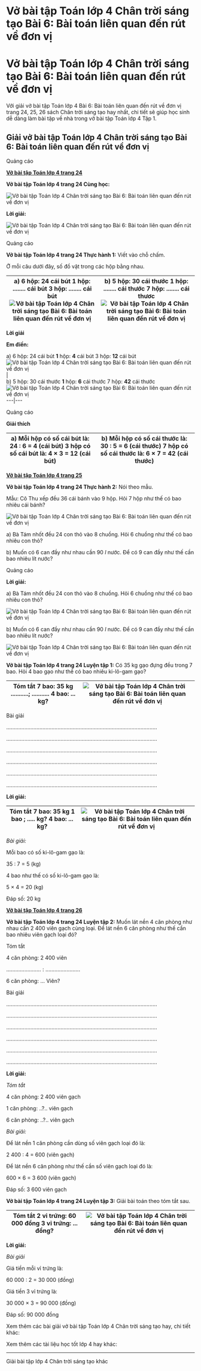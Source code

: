# Vở bài tập Toán lớp 4 Chân trời sáng tạo Bài 6: Bài toán liên quan đến rút về đơn vị

# Vở bài tập Toán lớp 4 Chân trời sáng tạo Bài 6: Bài toán liên quan đến rút về đơn vị

Với giải vở bài tập Toán lớp 4 Bài 6: Bài toán liên quan đến rút về đơn vị trang 24, 25, 26 sách Chân trời sáng tạo hay nhất, chi tiết sẽ giúp học sinh dễ dàng làm bài tập về nhà trong vở bài tập Toán lớp 4 Tập 1.

## Giải vở bài tập Toán lớp 4 Chân trời sáng tạo Bài 6: Bài toán liên quan đến rút về đơn vị

Quảng cáo

[**Vở bài tập Toán lớp 4 trang 24**](https://vietjack.com/vbt-toan-4-ct/vbt-toan-lop-4-trang-24-chan-troi.jsp)

**Vở bài tập Toán lớp 4 trang 24 Cùng học:**

![Vở bài tập Toán lớp 4 Chân trời sáng tạo Bài 6: Bài toán liên quan đến rút về đơn vị](https://vietjack.com/vbt-toan-4-ct/images/bai-6-bai-toan-lien-quan-den-rut-ve-don-vi.PNG)

**Lời giải:**

![Vở bài tập Toán lớp 4 Chân trời sáng tạo Bài 6: Bài toán liên quan đến rút về đơn vị](https://vietjack.com/vbt-toan-4-ct/images/bai-6-bai-toan-lien-quan-den-rut-ve-don-vi-1.PNG)

Quảng cáo

**Vở bài tập Toán lớp 4 trang 24 Thực hành 1:** Viết vào chỗ chấm.

Ở mỗi câu dưới đây, số đồ vật trong các hộp bằng nhau.

a) 6 hộp: 24 cái bút **1** hộp: ........ cái bút 3 hộp: ........ cái bút ![Vở bài tập Toán lớp 4 Chân trời sáng tạo Bài 6: Bài toán liên quan đến rút về đơn vị](https://vietjack.com/vbt-toan-4-ct/images/bai-6-bai-toan-lien-quan-den-rut-ve-don-vi-2.PNG) |  b) 5 hộp: 30 cái thước **1** hộp: ........ cái thước 7 hộp: ........ cái thươc ![Vở bài tập Toán lớp 4 Chân trời sáng tạo Bài 6: Bài toán liên quan đến rút về đơn vị](https://vietjack.com/vbt-toan-4-ct/images/bai-6-bai-toan-lien-quan-den-rut-ve-don-vi-3.PNG)  
---|---  
  
**Lời giải**

**Em điền:**

a) 6 hộp: 24 cái bút **1** hộp: **4** cái bút 3 hộp: **12** cái bút ![Vở bài tập Toán lớp 4 Chân trời sáng tạo Bài 6: Bài toán liên quan đến rút về đơn vị](https://vietjack.com/vbt-toan-4-ct/images/bai-6-bai-toan-lien-quan-den-rut-ve-don-vi-4.PNG) |   
b) 5 hộp: 30 cái thước **1** hộp: **6** cái thước 7 hộp: **42** cái thước ![Vở bài tập Toán lớp 4 Chân trời sáng tạo Bài 6: Bài toán liên quan đến rút về đơn vị](https://vietjack.com/vbt-toan-4-ct/images/bai-6-bai-toan-lien-quan-den-rut-ve-don-vi-5.PNG)  
---|---  
  
Quảng cáo

**Giải thích**

a) Mỗi hộp có số cái bút là: 24 : 6 = 4 (cái bút) 3 hộp có số cái bút là: 4 × 3 = 12 (cái bút) |  b) Mỗi hộp có số cái thước là: 30 : 5 = 6 (cái thước) 7 hộp có số cái thước là: 6 × 7 = 42 (cái thước)  
---|---  
  
[**Vở bài tập Toán lớp 4 trang 25**](https://vietjack.com/vbt-toan-4-ct/vbt-toan-lop-4-trang-25-chan-troi.jsp)

**Vở bài tập Toán lớp 4 trang 24 Thực hành 2:** Nói theo mẫu.

Mẫu: Cô Thu xếp đều 36 cái bánh vào 9 hộp. Hỏi 7 hộp như thế có bao nhiêu cái bánh?

![Vở bài tập Toán lớp 4 Chân trời sáng tạo Bài 6: Bài toán liên quan đến rút về đơn vị](https://vietjack.com/vbt-toan-4-ct/images/bai-6-bai-toan-lien-quan-den-rut-ve-don-vi-6.PNG)

a) Bà Tám nhốt đều 24 con thỏ vào 8 chuồng. Hỏi 6 chuồng như thế có bao nhiêu con thỏ?

b) Muốn có 6 can đầy như nhau cần 90 _l_ nước. Để có 9 can đầy như thế cần bao nhiêu lít nước?

Quảng cáo

**Lời giải:**

a) Bà Tám nhốt đều 24 con thỏ vào 8 chuồng. Hỏi 6 chuồng như thế có bao nhiêu con thỏ?

![Vở bài tập Toán lớp 4 Chân trời sáng tạo Bài 6: Bài toán liên quan đến rút về đơn vị](https://vietjack.com/vbt-toan-4-ct/images/bai-6-bai-toan-lien-quan-den-rut-ve-don-vi-7.PNG)

b) Muốn có 6 can đầy như nhau cần 90 _l_ nước. Để có 9 can đầy như thế cần bao nhiêu lít nước?

![Vở bài tập Toán lớp 4 Chân trời sáng tạo Bài 6: Bài toán liên quan đến rút về đơn vị](https://vietjack.com/vbt-toan-4-ct/images/bai-6-bai-toan-lien-quan-den-rut-ve-don-vi-8.PNG)

**Vở bài tập Toán lớp 4 trang 24 Luyện tập 1:** Có 35 kg gạo đựng đều trong 7 bao. Hỏi 4 bao gạo như thế có bao nhiêu ki-lô-gam gạo?

Tóm tắt 7 bao: 35 kg ...........; ........... 4 bao: ... kg? |  ![Vở bài tập Toán lớp 4 Chân trời sáng tạo Bài 6: Bài toán liên quan đến rút về đơn vị](https://vietjack.com/vbt-toan-4-ct/images/bai-6-bai-toan-lien-quan-den-rut-ve-don-vi-9.PNG)  
---|---  
  
Bài giải

....................................................................................................

....................................................................................................

....................................................................................................

....................................................................................................

....................................................................................................

....................................................................................................

**Lời giải:**

Tóm tắt 7 bao: 35 kg 1 bao ; ..... kg? 4 bao: ... kg? |  ![Vở bài tập Toán lớp 4 Chân trời sáng tạo Bài 6: Bài toán liên quan đến rút về đơn vị](https://vietjack.com/vbt-toan-4-ct/images/bai-6-bai-toan-lien-quan-den-rut-ve-don-vi-10.PNG)  
---|---  
  
_Bài giải:_

Mỗi bao có số ki-lô-gam gạo là:

35 : 7 = 5 (kg)

4 bao như thế có số ki-lô-gam gạo là:

5 × 4 = 20 (kg)

Đáp số: 20 kg

[**Vở bài tập Toán lớp 4 trang 26**](https://vietjack.com/vbt-toan-4-ct/vbt-toan-lop-4-trang-26-chan-troi.jsp)

**Vở bài tập Toán lớp 4 trang 24 Luyện tập 2:** Muốn lát nền 4 căn phòng như nhau cần 2 400 viên gạch cùng loại. Để lát nền 6 căn phòng như thế cần bao nhiêu viên gạch loại đó?

Tóm tắt

4 căn phòng: 2 400 viên 

....................... : .......................

6 căn phòng: ... Viên?

Bài giải

....................................................................................................

....................................................................................................

....................................................................................................

....................................................................................................

....................................................................................................

....................................................................................................

**Lời giải:**

_Tóm tắt_

4 căn phòng: 2 400 viên gạch

1 căn phòng: ..?.. viên gạch

6 căn phòng: ..?.. viên gạch

_Bài giải:_

Để lát nền 1 căn phòng cần dùng số viên gạch loại đó là:

2 400 : 4 = 600 (viên gạch)

Để lát nền 6 căn phòng như thế cần số viên gạch loại đó là:

600 × 6 = 3 600 (viên gạch)

Đáp số: 3 600 viên gạch

**Vở bài tập Toán lớp 4 trang 24 Luyện tập 3:** Giải bài toán theo tóm tắt sau.

Tóm tắt 2 vỉ trứng: 60 000 đồng 3 vỉ trứng: ... đồng? | ![Vở bài tập Toán lớp 4 Chân trời sáng tạo Bài 6: Bài toán liên quan đến rút về đơn vị](https://vietjack.com/vbt-toan-4-ct/images/bai-6-bai-toan-lien-quan-den-rut-ve-don-vi.PNG)  
---|---  
  
**Lời giải:**

_Bài giải_

Giá tiền mỗi vỉ trứng là:

60 000 : 2 = 30 000 (đồng)

Giá tiền 3 vỉ trứng là: 

30 000 × 3 = 90 000 (đồng)

Đáp số: 90 000 đồng

Xem thêm các bài giải vở bài tập Toán lớp 4 Chân trời sáng tạo hay, chi tiết khác:

Xem thêm các tài liệu học tốt lớp 4 hay khác:

* * *

Giải bài tập lớp 4 Chân trời sáng tạo khác
